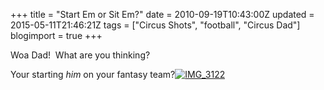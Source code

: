 +++
title = "Start Em or Sit Em?"
date = 2010-09-19T10:43:00Z
updated = 2015-05-11T21:46:21Z
tags = ["Circus Shots", "football", "Circus Dad"]
blogimport = true 
+++

Woa Dad!&#160; What are you thinking?&#160; 

Your starting _him_ on your fantasy team?[![IMG_3122](https://latc.s3.amazonaws.com/wp-content/uploads/2010/09/IMG_3122.jpg "IMG_3122")](https://latc.s3.amazonaws.com/wp-content/uploads/2010/09/IMG_3122.jpg)
